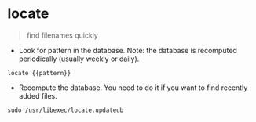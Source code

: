 
# locate

> find filenames quickly

- Look for pattern in the database. Note: the database is recomputed periodically (usually weekly or daily).

`locate {{pattern}}`

- Recompute the database. You need to do it if you want to find recently added files.

`sudo /usr/libexec/locate.updatedb`
